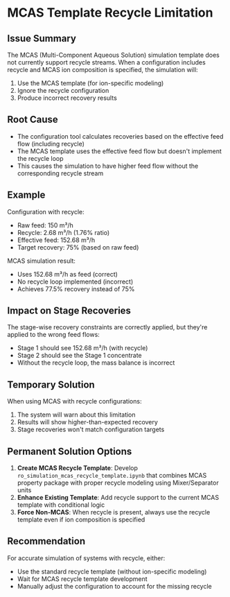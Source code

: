 # MCAS Template Recycle Limitation

## Issue Summary
The MCAS (Multi-Component Aqueous Solution) simulation template does not currently support recycle streams. When a configuration includes recycle and MCAS ion composition is specified, the simulation will:

1. Use the MCAS template (for ion-specific modeling)
2. Ignore the recycle configuration
3. Produce incorrect recovery results

## Root Cause
- The configuration tool calculates recoveries based on the effective feed flow (including recycle)
- The MCAS template uses the effective feed flow but doesn't implement the recycle loop
- This causes the simulation to have higher feed flow without the corresponding recycle stream

## Example
Configuration with recycle:
- Raw feed: 150 m³/h
- Recycle: 2.68 m³/h (1.76% ratio)
- Effective feed: 152.68 m³/h
- Target recovery: 75% (based on raw feed)

MCAS simulation result:
- Uses 152.68 m³/h as feed (correct)
- No recycle loop implemented (incorrect)
- Achieves 77.5% recovery instead of 75%

## Impact on Stage Recoveries
The stage-wise recovery constraints are correctly applied, but they're applied to the wrong feed flows:
- Stage 1 should see 152.68 m³/h (with recycle)
- Stage 2 should see the Stage 1 concentrate
- Without the recycle loop, the mass balance is incorrect

## Temporary Solution
When using MCAS with recycle configurations:
1. The system will warn about this limitation
2. Results will show higher-than-expected recovery
3. Stage recoveries won't match configuration targets

## Permanent Solution Options
1. **Create MCAS Recycle Template**: Develop `ro_simulation_mcas_recycle_template.ipynb` that combines MCAS property package with proper recycle modeling using Mixer/Separator units
2. **Enhance Existing Template**: Add recycle support to the current MCAS template with conditional logic
3. **Force Non-MCAS**: When recycle is present, always use the recycle template even if ion composition is specified

## Recommendation
For accurate simulation of systems with recycle, either:
- Use the standard recycle template (without ion-specific modeling)
- Wait for MCAS recycle template development
- Manually adjust the configuration to account for the missing recycle